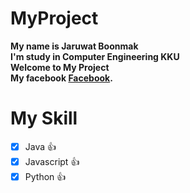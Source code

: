 # MyProject
**My name is Jaruwat Boonmak**<br/>
**I'm study in Computer Engineering KKU**<br/>
**Welcome to My Project**<br/>
**My facebook [Facebook](https://www.facebook.com/BallJaruwat.2000).**<br/>


# My Skill
- [x] Java :+1:
- [x] Javascript :+1:
- [x] Python :+1:
